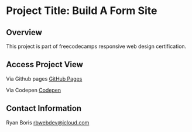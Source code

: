 # Project Title: Build A Form Site

## Overview

This project is part of freecodecamps responsive web design certification.

## Access Project View

Via Github pages
[GitHub Pages](https://neodynia.github.io/build-a-form-proj)

Via Codepen
[Codepen](https://codepen.io/ryanboris/pen/PaRejo)

## Contact Information

Ryan Boris
rbwebdev@icloud.com
